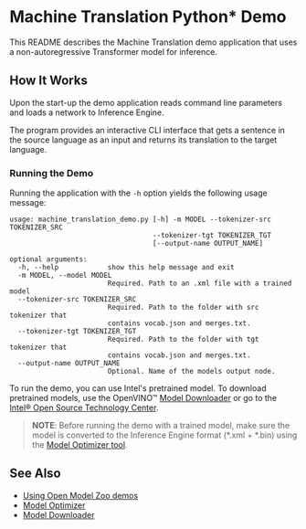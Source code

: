 # Machine Translation Python\* Demo

This README describes the Machine Translation demo application that uses a non-autoregressive Transformer model for inference.

## How It Works

Upon the start-up the demo application reads command line parameters and loads a network to Inference Engine.

The program provides an interactive CLI interface that gets a sentence in the source language as an input and returns its translation to the target language.

### Running the Demo

Running the application with the `-h` option yields the following usage message:

```
usage: machine_translation_demo.py [-h] -m MODEL --tokenizer-src TOKENIZER_SRC
                                   --tokenizer-tgt TOKENIZER_TGT
                                   [--output-name OUTPUT_NAME]

optional arguments:
  -h, --help            show this help message and exit
  -m MODEL, --model MODEL
                        Required. Path to an .xml file with a trained model
  --tokenizer-src TOKENIZER_SRC
                        Required. Path to the folder with src tokenizer that
                        contains vocab.json and merges.txt.
  --tokenizer-tgt TOKENIZER_TGT
                        Required. Path to the folder with tgt tokenizer that
                        contains vocab.json and merges.txt.
  --output-name OUTPUT_NAME
                        Optional. Name of the models output node.
```

To run the demo, you can use Intel's pretrained model. To download pretrained models, use the OpenVINO&trade; [Model Downloader](../../../tools/downloader/README.md) or go to the [Intel&reg; Open Source Technology Center](https://download.01.org/opencv/).

> **NOTE**: Before running the demo with a trained model, make sure the model is converted to the Inference Engine format (\*.xml + \*.bin) using the [Model Optimizer tool](https://docs.openvinotoolkit.org/latest/_docs_MO_DG_Deep_Learning_Model_Optimizer_DevGuide.html).

## See Also

* [Using Open Model Zoo demos](../../README.md)
* [Model Optimizer](https://docs.openvinotoolkit.org/latest/_docs_MO_DG_Deep_Learning_Model_Optimizer_DevGuide.html)
* [Model Downloader](../../../tools/downloader/README.md)
